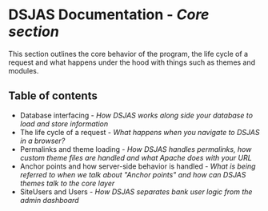 # DSJAS Documentation - *Core section*

This section outlines the core behavior of the program, the life cycle of a request and what happens under the hood with things such as themes and modules.

## Table of contents

* Database interfacing - *How DSJAS works along side your database to load and store information*
* The life cycle of a request - *What happens when you navigate to DSJAS in a browser?*
* Permalinks and theme loading - *How DSJAS handles permalinks, how custom theme files are handled and what Apache does with your URL*
* Anchor points and how server-side behavior is handled - *What is being referred to when we talk about "Anchor points" and how can DSJAS themes talk to the core layer*
* SiteUsers and Users - *How DSJAS separates bank user logic from the admin dashboard*
